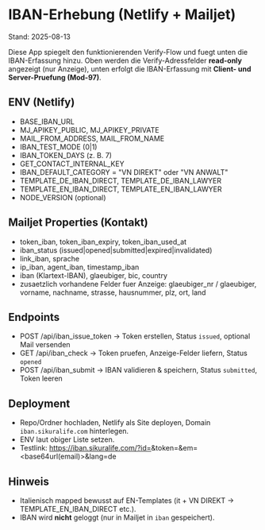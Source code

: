 
# IBAN-Erhebung (Netlify + Mailjet)

Stand: 2025-08-13

Diese App spiegelt den funktionierenden Verify-Flow und fuegt unten die IBAN-Erfassung hinzu.
Oben werden die Verify-Adressfelder **read-only** angezeigt (nur Anzeige), unten erfolgt die IBAN-Erfassung mit **Client- und Server-Pruefung (Mod-97)**.

## ENV (Netlify)
- BASE_IBAN_URL
- MJ_APIKEY_PUBLIC, MJ_APIKEY_PRIVATE
- MAIL_FROM_ADDRESS, MAIL_FROM_NAME
- IBAN_TEST_MODE (0|1)
- IBAN_TOKEN_DAYS (z. B. 7)
- GET_CONTACT_INTERNAL_KEY
- IBAN_DEFAULT_CATEGORY = "VN DIREKT" oder "VN ANWALT"
- TEMPLATE_DE_IBAN_DIRECT, TEMPLATE_DE_IBAN_LAWYER
- TEMPLATE_EN_IBAN_DIRECT, TEMPLATE_EN_IBAN_LAWYER
- NODE_VERSION (optional)

## Mailjet Properties (Kontakt)
- token_iban, token_iban_expiry, token_iban_used_at
- iban_status (issued|opened|submitted|expired|invalidated)
- link_iban, sprache
- ip_iban, agent_iban, timestamp_iban
- iban (Klartext-IBAN), glaeubiger, bic, country
- zusaetzlich vorhandene Felder fuer Anzeige: glaeubiger_nr / glaeubiger, vorname, nachname, strasse, hausnummer, plz, ort, land

## Endpoints
- POST /api/iban_issue_token  → Token erstellen, Status `issued`, optional Mail versenden
- GET  /api/iban_check        → Token pruefen, Anzeige-Felder liefern, Status `opened`
- POST /api/iban_submit       → IBAN validieren & speichern, Status `submitted`, Token leeren

## Deployment
- Repo/Ordner hochladen, Netlify als Site deployen, Domain `iban.sikuralife.com` hinterlegen.
- ENV laut obiger Liste setzen.
- Testlink: https://iban.sikuralife.com/?id=<ID>&token=<TOKEN>&em=<base64url(email)>&lang=de

## Hinweis
- Italienisch mapped bewusst auf EN-Templates (it + VN DIREKT → TEMPLATE_EN_IBAN_DIRECT etc.).
- IBAN wird **nicht** geloggt (nur in Mailjet in `iban` gespeichert).
